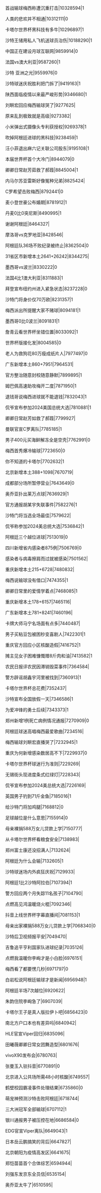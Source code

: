 首战输球梅西称遭沉重打击|10328594|1

人类的悲欢并不相通|10312111|0

卡塔尔世界杯黑科技有多牛|10296897|1

沙特王储用私人飞机送球员治伤|10188290|1

中国正在建设月球互联网|9859914|0

法国vs澳大利亚|9587260|1

沙特 亚洲之光|9559976|0

沙特球迷庆祝胜利把门拆了|9419163|1

陕西面临疫情以来最严峻形势|9346680|1

刘畊宏回应梅西输球哭了|9277625|

原来乱到极致就是高级|9273382|

小米弹出式摄像头专利获授权|9269378|1

吹掉阿根廷进球的黑科技|9238459|1

汪小菲退出麻六记关联公司股东|9195108|1

本届世界杯首个大冷门|8944079|0

卿卿日常赵芳茹救了郝葭|8845004|1

内马尔苏亚雷斯好像冤种兄弟|8825424|

C罗希望击败梅西|8792441|0

麦小登世豪公布婚期|8781912|1

丹麦0比0突尼斯|8490995|1

谢谢阿根廷|8464327|

摩洛哥vs克罗地亚|8428546|

阿根廷队36场不败纪录被终止|8362504|0

31省区市新增本土2641+26242|8344275|

墨西哥vs波兰|8330222|0

法国4比1澳大利亚|8311883|1

拜登宣布纽约州进入紧急状态|8237228|0

沙特门将身价仅70万欧|8231357|1

梅西派出所提醒大家不赌球|8094181|1

墨西哥0比0波兰|8091831|1

詹青云看世界杯坐错位置|8033092|1

世界杯版接化发|8004585|0

老人为救狗花80万瘦成纸片人|7977497|0

广东新增本土860+7951|7964531|

官方整治随意封校随意静默|7899895|1

姆巴佩高速助攻梅开二度|7871950|1

退钱哥说梅西进球就不能退钱|7832043|1

侃爷宣布参加2024美国总统大选|7810881|1

卿卿日常赵芳如救了郝葭|7799927|

曼联官宣C罗离队|7785185|1

男子400元买海鲜解冻全是空壳|7762991|0

梅西首秀爆冷输球|7723650|0

你不知道的卡塔尔|7702632|1

北京新增本土388+1098|7670719|

成都部分场所暂停营业|7643649|0

奥乔亚扑出莱万点球|7636929|1

官方通报胡某宇失联事件|7582276|1

沙特门将当选全场最佳|7579622|

侃爷称参加2024美总统大选|7536842|1

阿根廷三个越位进球|7513019|0

四川新增省内感染者875例|7506769|0

感染者与病毒擦肩而过就被感染|7501562|

重庆新增本土215+6728|7480832|

梅西说输球没有借口|7474355|1

卿卿日常里的爱情学着点|7468085|1

重庆新增本土178+6157|7465116|

广东新增本土781+8241|7460196|

卡牌大师马宁名场面有点多|7440487|

男子买粘豆包被困秒变喜剧人|7422301|1

重庆官方回应小区核酸造假|7416752|1

摊主见女子困难慷慨赠8斤肉和油|7413582|1

农民日报评农民因滞销毁菜事件|7364584|

警方辟谣胡鑫宇河里被找到|7360913|1

卡塔尔世界杯总花费|7352437|

沙特宣布全国放假一天|7346586|1

为爱冲锋的勇士后续|7343373|1

郑州新增1例死亡病例情况通报|7270909|0

阿根廷球迷高唱梅西最爱歌曲|7234516|

梅西输球刘畊宏直播哭了|7232945|1

重庆为何新增感染数居高不下|7229937|0

卡塔尔世界杯球迷行为准则|7229269|

无锡街头现进度条式红绿灯|7228343|

侃爷宣布参加2024美总统大选|7226169|

英国男子钓到71斤金鱼|7185016|1

给沙特门将加鸡腿|7168812|0

足球越位是什么意思|7155914|0

母亲裸捐588万女儿贷款上学|7150777|

从卡塔尔世界杯看粮食安全|7138983|

郑州富士康还没招满人|7132624|

阿根廷为什么会输|7132605|1

沙特球迷场内外疯狂庆祝|7129933|

阿根廷1比2沙特阿拉伯|7107394|1

警方回应两个月失踪11名孩子|7104790|

点燃高见鸿温暖烧火棍|7092346|

抖音上线世界杯字幕直播间|7081153|1

母亲出家裸捐588万女儿贷款上学|7068340|0

沙特后卫视频报平安|7049470|

吉鲁追平亨利国家队进球纪录|7035126|

点燃我温暖你李峋才是小白脸|6976151|

梅西看了都要愣几秒|6971797|0

白岩松说阿根廷输球才是新闻|6956948|1

阿根廷半场7次越位|6920622|

朱韵住院李峋急了|6907039|

卡塔尔王子是真人版拉伊卜吧|6856423|0

南北方户口本也有差异吗|6840942|

HLE官宣Viper回归|6835096|

田曦薇卿卿日常女团舞造型|6801676|

vivoX90发布会|6780763|

张曼玉入驻抖音|6770891|0

北京进入公共场所需48小时核酸|6749557|

鹤壁校园霸凌事件处理结果|6735860|0

萌宠神预测沙特击败阿根廷|6718744|

三大洲冠军全部输球|6707112|1

银川通报男子被压控在地|6686584|0

EDG官宣Viper离队|6649043|1

日本岳云鹏搞笑的背后|6647827|

北京朝阳为疫情高发区|6641675|

郑恺苗苗首个合体综艺|6594944|

刘强东发京东全员信|6535154|

奥乔亚太牛了|6510595|

